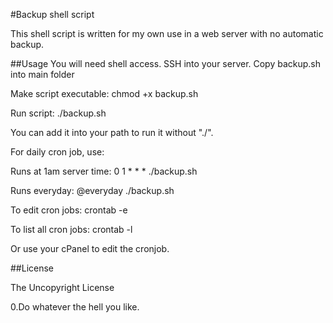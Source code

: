 #Backup shell script

This shell script is written for my own use in a web server with no automatic backup.

##Usage
You will need shell access.
SSH into your server.
Copy backup.sh into main folder

Make script executable:
    chmod +x backup.sh

Run script:
    ./backup.sh

You can add it into your path to run it without "./".

For daily cron job, use: 

Runs at 1am server time:
    0 1 * * * ./backup.sh  

Runs everyday:
    @everyday ./backup.sh

To edit cron jobs:
    crontab -e

To list all cron jobs:
    crontab -l

Or use your cPanel to edit the cronjob.

##License

The Uncopyright License

0.Do whatever the hell you like.